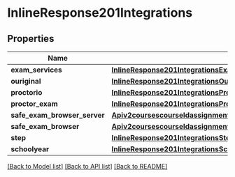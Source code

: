 # InlineResponse201Integrations

## Properties
Name | Type | Description | Notes
------------ | ------------- | ------------- | -------------
**exam_services** | [**InlineResponse201IntegrationsExamServices**](InlineResponse201IntegrationsExamServices.md) |  | [optional] 
**ouriginal** | [**InlineResponse201IntegrationsOuriginal**](InlineResponse201IntegrationsOuriginal.md) |  | [optional] 
**proctorio** | [**InlineResponse201IntegrationsProctorio**](InlineResponse201IntegrationsProctorio.md) |  | [optional] 
**proctor_exam** | [**InlineResponse201IntegrationsProctorExam**](InlineResponse201IntegrationsProctorExam.md) |  | [optional] 
**safe_exam_browser_server** | [**Apiv2coursescourseIdassignmentsIntegrationsSafeExamBrowserServer**](Apiv2coursescourseIdassignmentsIntegrationsSafeExamBrowserServer.md) |  | [optional] 
**safe_exam_browser** | [**Apiv2coursescourseIdassignmentsIntegrationsSafeExamBrowser**](Apiv2coursescourseIdassignmentsIntegrationsSafeExamBrowser.md) |  | [optional] 
**step** | [**InlineResponse201IntegrationsStep**](InlineResponse201IntegrationsStep.md) |  | [optional] 
**schoolyear** | [**InlineResponse201IntegrationsSchoolyear**](InlineResponse201IntegrationsSchoolyear.md) |  | [optional] 

[[Back to Model list]](../README.md#documentation-for-models) [[Back to API list]](../README.md#documentation-for-api-endpoints) [[Back to README]](../README.md)

